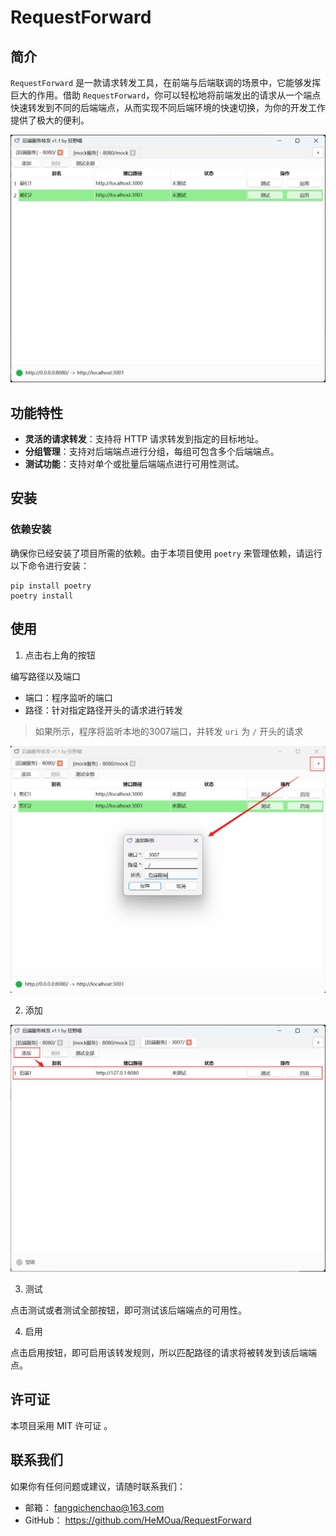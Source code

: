 # RequestForward

## 简介
`RequestForward` 是一款请求转发工具，在前端与后端联调的场景中，它能够发挥巨大的作用。借助 `RequestForward`，你可以轻松地将前端发出的请求从一个端点快速转发到不同的后端端点，从而实现不同后端环境的快速切换，为你的开发工作提供了极大的便利。

![界面](./img/image-20250330132650594.png)

## 功能特性
- **灵活的请求转发**：支持将 HTTP 请求转发到指定的目标地址。
- **分组管理**：支持对后端端点进行分组，每组可包含多个后端端点。
- **测试功能**：支持对单个或批量后端端点进行可用性测试。

## 安装
### 依赖安装
确保你已经安装了项目所需的依赖。由于本项目使用 `poetry` 来管理依赖，请运行以下命令进行安装：
```shell
pip install poetry
poetry install
```

## 使用

1. 点击右上角的按钮

编写路径以及端口

+ 端口：程序监听的端口
+ 路径：针对指定路径开头的请求进行转发

> 如果所示，程序将监听本地的3007端口，并转发 `uri` 为 `/` 开头的请求

![image-20250330132846505](./img/image-20250330132846505.png)

2. 添加

![image-20250330134519724](./img/image-20250330134519724.png)

3. 测试

点击测试或者测试全部按钮，即可测试该后端端点的可用性。

4. 启用

点击启用按钮，即可启用该转发规则，所以匹配路径的请求将被转发到该后端端点。

## 许可证
本项目采用 MIT 许可证 。

## 联系我们
如果你有任何问题或建议，请随时联系我们：

- 邮箱： fangqichenchao@163.com
- GitHub： https://github.com/HeMOua/RequestForward
